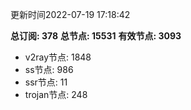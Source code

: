 更新时间2022-07-19 17:18:42

**总订阅: 378**
**总节点: 15531**
**有效节点: 3093**
- v2ray节点: 1848
- ss节点: 986
- ssr节点: 11
- trojan节点: 248
